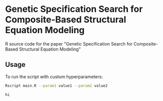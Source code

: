 # Genetic Specification Search for Composite-Based Structural Equation Modeling

R source code for the paper "Genetic Specification Search for Composite-Based Structural Equation Modeling"

## Usage
To run the script with custom hyperparameters:
```bash
Rscript main.R --param1 value1 --param2 value2

hi
